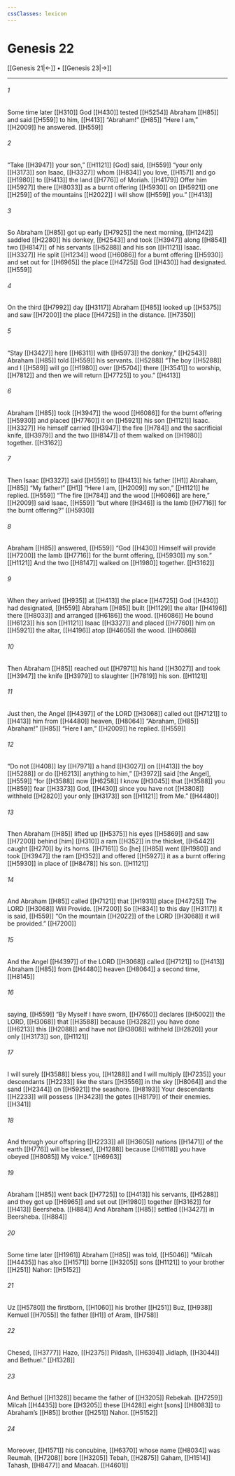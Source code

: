 ```yaml
---
cssClasses: lexicon
---
```


# Genesis 22

[[Genesis 21|←]] • [[Genesis 23|→]]

---

###### 1
Some time later [[H310]] God [[H430]] tested [[H5254]] Abraham [[H85]] and said [[H559]] to him, [[H413]] “Abraham!” [[H85]] “Here I am,” [[H2009]] he answered. [[H559]]

###### 2
“Take [[H3947]] your son,” [[H1121]] [God] said, [[H559]] “your only [[H3173]] son Isaac, [[H3327]] whom [[H834]] you love, [[H157]] and go [[H1980]] to [[H413]] the land [[H776]] of Moriah. [[H4179]] Offer him [[H5927]] there [[H8033]] as a burnt offering [[H5930]] on [[H5921]] one [[H259]] of the mountains [[H2022]] I will show [[H559]] you.” [[H413]]

###### 3
So Abraham [[H85]] got up early [[H7925]] the next morning, [[H1242]] saddled [[H2280]] his donkey, [[H2543]] and took [[H3947]] along [[H854]] two [[H8147]] of his servants [[H5288]] and his son [[H1121]] Isaac. [[H3327]] He split [[H1234]] wood [[H6086]] for a burnt offering [[H5930]] and set out for [[H6965]] the place [[H4725]] God [[H430]] had designated. [[H559]]

###### 4
On the third [[H7992]] day [[H3117]] Abraham [[H85]] looked up [[H5375]] and saw [[H7200]] the place [[H4725]] in the distance. [[H7350]]

###### 5
“Stay [[H3427]] here [[H6311]] with [[H5973]] the donkey,” [[H2543]] Abraham [[H85]] told [[H559]] his servants. [[H5288]] “The boy [[H5288]] and I [[H589]] will go [[H1980]] over [[H5704]] there [[H3541]] to worship, [[H7812]] and then we will return [[H7725]] to you.” [[H413]]

###### 6
Abraham [[H85]] took [[H3947]] the wood [[H6086]] for the burnt offering [[H5930]] and placed [[H7760]] it on [[H5921]] his son [[H1121]] Isaac. [[H3327]] He himself carried [[H3947]] the fire [[H784]] and the sacrificial knife, [[H3979]] and the two [[H8147]] of them walked on [[H1980]] together. [[H3162]]

###### 7
Then Isaac [[H3327]] said [[H559]] to [[H413]] his father [[H1]] Abraham, [[H85]] “My father!” [[H1]] “Here I am, [[H2009]] my son,” [[H1121]] he replied. [[H559]] “The fire [[H784]] and the wood [[H6086]] are here,” [[H2009]] said Isaac, [[H559]] “but where [[H346]] is the lamb [[H7716]] for the burnt offering?” [[H5930]]

###### 8
Abraham [[H85]] answered, [[H559]] “God [[H430]] Himself  will provide [[H7200]] the lamb [[H7716]] for the burnt offering, [[H5930]] my son.” [[H1121]] And the two [[H8147]] walked on [[H1980]] together. [[H3162]]

###### 9
When they arrived [[H935]] at [[H413]] the place [[H4725]] God [[H430]] had designated, [[H559]] Abraham [[H85]] built [[H1129]] the altar [[H4196]] there [[H8033]] and arranged [[H6186]] the wood. [[H6086]] He bound [[H6123]] his son [[H1121]] Isaac [[H3327]] and placed [[H7760]] him on [[H5921]] the altar, [[H4196]] atop [[H4605]] the wood. [[H6086]]

###### 10
Then Abraham [[H85]] reached out [[H7971]] his hand [[H3027]] and took [[H3947]] the knife [[H3979]] to slaughter [[H7819]] his son. [[H1121]]

###### 11
Just then, the Angel [[H4397]] of the LORD [[H3068]] called out [[H7121]] to [[H413]] him from [[H4480]] heaven, [[H8064]] “Abraham, [[H85]] Abraham!” [[H85]] “Here I am,” [[H2009]] he replied. [[H559]]

###### 12
“Do not [[H408]] lay [[H7971]] a hand [[H3027]] on [[H413]] the boy [[H5288]] or do [[H6213]] anything to him,” [[H3972]] said [the Angel], [[H559]] “for [[H3588]] now [[H6258]] I know [[H3045]] that [[H3588]] you [[H859]] fear [[H3373]] God, [[H430]] since you have not [[H3808]] withheld [[H2820]] your only [[H3173]] son [[H1121]] from Me.” [[H4480]]

###### 13
Then Abraham [[H85]] lifted up [[H5375]] his eyes [[H5869]] and saw [[H7200]] behind [him] [[H310]] a ram [[H352]] in the thicket, [[H5442]] caught [[H270]] by its horns. [[H7161]] So [he] [[H85]] went [[H1980]] and took [[H3947]] the ram [[H352]] and offered [[H5927]] it as a burnt offering [[H5930]] in place of [[H8478]] his son. [[H1121]]

###### 14
And Abraham [[H85]] called [[H7121]] that [[H1931]] place [[H4725]] The LORD [[H3068]] Will Provide. [[H7200]] So [[H834]] to this day [[H3117]] it is said, [[H559]] “On the mountain [[H2022]] of the LORD [[H3068]] it will be provided.” [[H7200]]

###### 15
And the Angel [[H4397]] of the LORD [[H3068]] called [[H7121]] to [[H413]] Abraham [[H85]] from [[H4480]] heaven [[H8064]] a second time, [[H8145]]

###### 16
saying, [[H559]] “By Myself  I have sworn, [[H7650]] declares [[H5002]] the LORD, [[H3068]] that [[H3588]] because [[H3282]] you have done [[H6213]] this [[H2088]] and have not [[H3808]] withheld [[H2820]] your only [[H3173]] son, [[H1121]]

###### 17
I will surely [[H3588]] bless you, [[H1288]] and I will multiply [[H7235]] your descendants [[H2233]] like the stars [[H3556]] in the sky [[H8064]] and the sand [[H2344]] on [[H5921]] the seashore. [[H8193]] Your descendants [[H2233]] will possess [[H3423]] the gates [[H8179]] of their enemies. [[H341]]

###### 18
And through your offspring [[H2233]] all [[H3605]] nations [[H1471]] of the earth [[H776]] will be blessed, [[H1288]] because [[H6118]] you have obeyed [[H8085]] My voice.” [[H6963]]

###### 19
Abraham [[H85]] went back [[H7725]] to [[H413]] his servants, [[H5288]] and they got up [[H6965]] and set out [[H1980]] together [[H3162]] for [[H413]] Beersheba. [[H884]] And Abraham [[H85]] settled [[H3427]] in Beersheba. [[H884]]

###### 20
Some time later [[H1961]] Abraham [[H85]] was told, [[H5046]] “Milcah [[H4435]] has also [[H1571]] borne [[H3205]] sons [[H1121]] to your brother [[H251]] Nahor: [[H5152]]

###### 21
Uz [[H5780]] the firstborn, [[H1060]] his brother [[H251]] Buz, [[H938]] Kemuel [[H7055]] the father [[H1]] of Aram, [[H758]]

###### 22
Chesed, [[H3777]] Hazo, [[H2375]] Pildash, [[H6394]] Jidlaph, [[H3044]] and Bethuel.” [[H1328]]

###### 23
And Bethuel [[H1328]] became the father of [[H3205]] Rebekah. [[H7259]] Milcah [[H4435]] bore [[H3205]] these [[H428]] eight [sons] [[H8083]] to Abraham’s [[H85]] brother [[H251]] Nahor. [[H5152]]

###### 24
Moreover, [[H1571]] his concubine, [[H6370]] whose name [[H8034]] was Reumah, [[H7208]] bore [[H3205]] Tebah, [[H2875]] Gaham, [[H1514]] Tahash, [[H8477]] and Maacah. [[H4601]]

